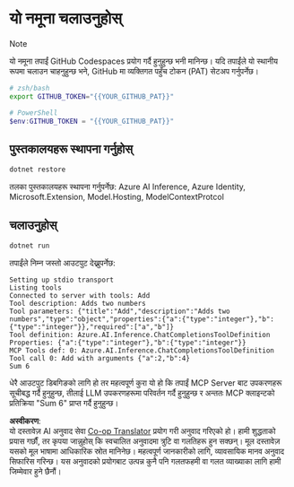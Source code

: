 <!--
CO_OP_TRANSLATOR_METADATA:
{
  "original_hash": "c40c54fa74ded9c223bc0ebfc8a2de7c",
  "translation_date": "2025-06-18T05:55:16+00:00",
  "source_file": "03-GettingStarted/03-llm-client/solution/dotnet/README.md",
  "language_code": "ne"
}
-->
# यो नमूना चलाउनुहोस्

> [!NOTE]
> यो नमूना तपाईं GitHub Codespaces प्रयोग गर्दै हुनुहुन्छ भनी मानिन्छ। यदि तपाईंले यो स्थानीय रूपमा चलाउन चाहनुहुन्छ भने, GitHub मा व्यक्तिगत पहुँच टोकन (PAT) सेटअप गर्नुपर्नेछ।
>
> ```bash
> # zsh/bash
> export GITHUB_TOKEN="{{YOUR_GITHUB_PAT}}"
> ```
>
> ```powershell
> # PowerShell
> $env:GITHUB_TOKEN = "{{YOUR_GITHUB_PAT}}"
> ```

## पुस्तकालयहरू स्थापना गर्नुहोस्

```sh
dotnet restore
```

तलका पुस्तकालयहरू स्थापना गर्नुपर्नेछ: Azure AI Inference, Azure Identity, Microsoft.Extension, Model.Hosting, ModelContextProtcol 

## चलाउनुहोस्

```sh 
dotnet run
```

तपाईंले निम्न जस्तो आउटपुट देख्नुपर्नेछ:

```text
Setting up stdio transport
Listing tools
Connected to server with tools: Add
Tool description: Adds two numbers
Tool parameters: {"title":"Add","description":"Adds two numbers","type":"object","properties":{"a":{"type":"integer"},"b":{"type":"integer"}},"required":["a","b"]}
Tool definition: Azure.AI.Inference.ChatCompletionsToolDefinition
Properties: {"a":{"type":"integer"},"b":{"type":"integer"}}
MCP Tools def: 0: Azure.AI.Inference.ChatCompletionsToolDefinition
Tool call 0: Add with arguments {"a":2,"b":4}
Sum 6
```

धेरै आउटपुट डिबगिङको लागि हो तर महत्वपूर्ण कुरा यो हो कि तपाईं MCP Server बाट उपकरणहरू सूचीबद्ध गर्दै हुनुहुन्छ, तीलाई LLM उपकरणहरूमा परिवर्तन गर्दै हुनुहुन्छ र अन्ततः MCP क्लाइन्टको प्रतिक्रिया "Sum 6" प्राप्त गर्दै हुनुहुन्छ।

**अस्वीकरण**:  
यो दस्तावेज़ AI अनुवाद सेवा [Co-op Translator](https://github.com/Azure/co-op-translator) प्रयोग गरी अनुवाद गरिएको हो। हामी शुद्धताको प्रयास गर्छौं, तर कृपया जान्नुहोस् कि स्वचालित अनुवादमा त्रुटि वा गलतिहरू हुन सक्छन्। मूल दस्तावेज़ यसको मूल भाषामा आधिकारिक स्रोत मानिनेछ। महत्वपूर्ण जानकारीको लागि, व्यावसायिक मानव अनुवाद सिफारिस गरिन्छ। यस अनुवादको प्रयोगबाट उत्पन्न कुनै पनि गलतफहमी वा गलत व्याख्याका लागि हामी जिम्मेवार हुने छैनौं।